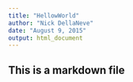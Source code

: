 ```yaml
---
title: "HellowWorld"
author: "Nick DellaNeve"
date: "August 9, 2015"
output: html_document
---
```


## This is a markdown file